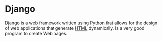 # Django







Django is a web framework written using [Python](/wiki/Python) that allows for the design of web applications that generate [HTML](/wiki/HTML) dynamically. Is a very good program to create Web pages. 



